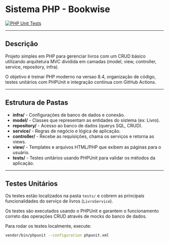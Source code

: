 # Sistema PHP - Bookwise

[![PHP Unit Tests](https://github.com/eversonsa/sistema-php/actions/workflows/phpunit.yml/badge.svg)](https://github.com/eversonsa/sistema-php/actions/workflows/phpunit.yml)

---

## Descrição

Projeto simples em PHP para gerenciar livros com um CRUD básico utilizando arquitetura MVC dividida em camadas (model, view, controller, service, repository, infra).  

O objetivo é treinar PHP moderno na versao 8.4, organização de código, testes unitários com PHPUnit e integração contínua com GitHub Actions.

---

## Estrutura de Pastas

- **infra/** - Configurações de banco de dados e conexão.
- **model/** - Classes que representam as entidades do sistema (ex: Livro).
- **repository/** - Acesso ao banco de dados (querys SQL, CRUD).
- **service/** - Regras de negócio e lógica de aplicação.
- **controller/** - Recebe as requisições, chama os serviços e retorna as views.
- **view/** - Templates e arquivos HTML/PHP que exibem as páginas para o usuário.
- **tests/** - Testes unitários usando PHPUnit para validar os métodos da aplicação.

---

## Testes Unitários

Os testes estão localizados na pasta `tests/` e cobrem as principais funcionalidades do serviço de livros (`LivroService`).  

Os testes são executados usando o PHPUnit e garantem o funcionamento correto das operações CRUD através de mocks do banco de dados.

Para rodar os testes localmente, execute:

```bash
vendor/bin/phpunit --configuration phpunit.xml